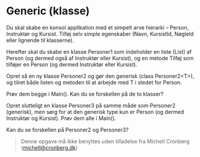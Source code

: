 ﻿# Generic (klasse)

Du skal skabe en konsol applikation med et simpelt arve hierarki – Person, Instruktør og Kursist. Tilføj selv simple egenskaber (Navn, KursistId, NøgleId eller lignende til klasserne).

Herefter skal du skabe en klasse Personer1 som indeholder en liste (List) af Person (og dermed også af Instruktør eller Kursist), og en metode Tilføj som tilføjer en Person (og dermed Instruktør eller Kursist). 

Opret så en ny klasse Personer2 og gør den generisk (class Personer2\<T\>), og tilret både listen og metoden til at arbejde med T i stedet for Person.

Prøv dem begge i Main(). Kan du se forskellen på de to klasser?

Opret slutteligt en klasse Personer3 på samme måde som Personer2 (generisk), men sørg for at den generisk type kun er Person (og dermed Instruktør og Kursist).
Prøv dem alle i Main().

Kan du se forskellen på Personer2 og Personer3?

<!-- footerstart -->
> Denne opgave må ikke benyttes uden tilladelse fra Michell Cronberg (michell@cronberg.dk)
<!-- footerslut -->
